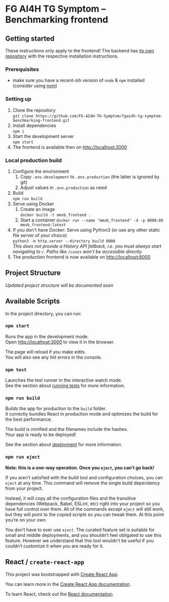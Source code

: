 # FG AI4H TG Symptom – Benchmarking frontend

## Getting started

These instructions only apply to the frontend!
The backend has [its own repository](https://github.com/babylonhealth/itu_who_2019_symptom_assessment_mmv_benchmark) 
with the respective installation instructions.

### Prerequisites
- make sure you have a recent-ish version of `node` & `npm` installed
  (consider using [nvm](https://github.com/nvm-sh/nvm))

### Setting up
1. Clone the repository  
    `git clone https://github.com/FG-AI4H-TG-Symptom/fgai4h-tg-symptom-benchmarking-frontend.git`
2. Install dependencies  
    `npm i`
3. Start the development server  
    `npm start`
4. The frontend is available then on [http://localhost:3000](http://localhost:3000)

### Local production build

1. Configure the environment
   1. Copy `.env.development` to `.env.production` (the latter is ignored by git)
   2. Adjust values in `.env.production` as need
2. Build  
   `npm run build`
3. Serve using Docker
   1. Create an image  
      `docker build -t mmvb_frontend .`
   2. Start a container
      `docker run --name "mmvb_frontend" -d -p 8000:80 mmvb_frontend:latest`
4. If you don't have Docker: Serve using Python3 (or use any other static file server of your choice)  
   `python3 -m http.server --directory build 8000`  
   *This does not provide a History API fallback, i.e. you must always start navigating to `/`.*
   *Paths like `/cases` won't be accessible directly.*   
5. The production frontend is now available on [http://localhost:8000](http://localhost:8000)

## Project Structure
*Updated project structure will be documented soon*

## Available Scripts

In the project directory, you can run:

### `npm start`

Runs the app in the development mode.<br />
Open [http://localhost:3000](http://localhost:3000) to view it in the browser.

The page will reload if you make edits.<br />
You will also see any lint errors in the console.

### `npm test`

Launches the test runner in the interactive watch mode.<br />
See the section about [running tests](https://facebook.github.io/create-react-app/docs/running-tests) for more information.

### `npm run build`

Builds the app for production to the `build` folder.<br />
It correctly bundles React in production mode and optimizes the build for the best performance.

The build is minified and the filenames include the hashes.<br />
Your app is ready to be deployed!

See the section about [deployment](https://facebook.github.io/create-react-app/docs/deployment) for more information.

### `npm run eject`

**Note: this is a one-way operation. Once you `eject`, you can’t go back!**

If you aren’t satisfied with the build tool and configuration choices, you can `eject` at any time. This command will remove the single build dependency from your project.

Instead, it will copy all the configuration files and the transitive dependencies (Webpack, Babel, ESLint, etc) right into your project so you have full control over them. All of the commands except `eject` will still work, but they will point to the copied scripts so you can tweak them. At this point you’re on your own.

You don’t have to ever use `eject`. The curated feature set is suitable for small and middle deployments, and you shouldn’t feel obligated to use this feature. However we understand that this tool wouldn’t be useful if you couldn’t customize it when you are ready for it.

## React / `create-react-app`

This project was bootstrapped with [Create React App](https://github.com/facebook/create-react-app).

You can learn more in the [Create React App documentation](https://facebook.github.io/create-react-app/docs/getting-started).

To learn React, check out the [React documentation](https://reactjs.org/).
